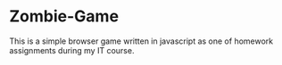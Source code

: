 # Zombie-Game

This is a simple browser game written in javascript as one of homework assignments during my IT course.
